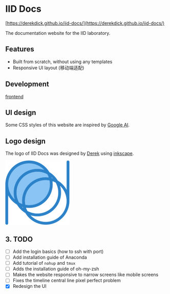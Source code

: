 # IID Docs

[https://derekdick.github.io/iid-docs/](https://derekdick.github.io/iid-docs/)

The documentation website for the IID laboratory.

## Features

- Built from scratch, without using any templates
- Responsive UI layout (移动端适配)

## Development

[frontend](frontend)

## UI design

Some CSS styles of this website are inspired by [Google AI](https://ai.google/).

## Logo design

The logo of IID Docs was designed by [Derek](https://github.com/DerekDick) using [inkscape](https://inkscape.org/).

<img src="./logo/iid2019_logo.png" width="200" alt="IID Docs Logo" />

## 3. TODO

- [ ] Add the login basics (how to ssh with port)
- [ ] Add installation guide of Anaconda
- [ ] Add tutorial of `nohup` and `tmux`
- [ ] Adds the installation guide of oh-my-zsh
- [ ] Makes the website responsive to narrow screens like mobile screens
- [ ] Fixes the timeline central line pixel perfect problem
- [x] Redesign the UI
